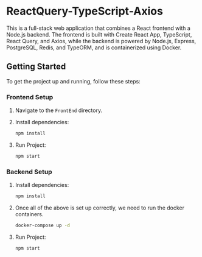 # ReactQuery-TypeScript-Axios

This is a full-stack web application that combines a React frontend with a Node.js backend. The frontend is built with Create React App, TypeScript, React Query, and Axios, while the backend is powered by Node.js, Express, PostgreSQL, Redis, and TypeORM, and is containerized using Docker.

## Getting Started

To get the project up and running, follow these steps:

### Frontend Setup

1. Navigate to the `FrontEnd` directory.

2. Install dependencies:

   ```bash
   npm install

3. Run Project:

   ```bash
   npm start

### Backend Setup

1. Install dependencies:

   ```bash
   npm install

2. Once all of the above is set up correctly, we need to run the docker containers.

   ```bash
   docker-compose up -d

3. Run Project:

   ```bash
   npm start

   

